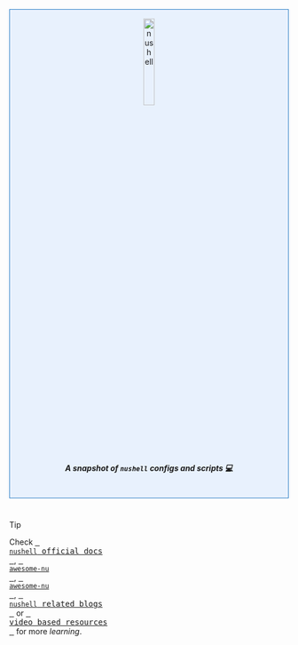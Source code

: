 <div align="center" style="border: 1px solid #2479c3; padding: 1rem 0 1rem 0; background-color:rgba(56, 139, 253, 0.1);"> 
    <picture>
        <img style="width:20%;visibility:visible;" alt="nushell" src="https://raw.githubusercontent.com/nushell/showcase/e8e7359e9f81286f36624f087677ab0a6fca0572/artwork/green-black.png" width="100">
    </picture>
    <h5> A snapshot of <code>nushell</code> <i>configs</i> and <i>scripts</i> 💻 </h5>
</div>

#

> [!TIP]
> Check [<kbd> <br> <code>nushell</code> official docs <br> </kbd>](https://www.nushell.sh/), [<kbd> <br> <code>awesome-nu</code> <br> </kbd>](https://github.com/nushell/awesome-nu), [<kbd> <br> <code>awesome-nu</code> <br> </kbd>](https://github.com/nushell/nu_scripts), [<kbd> <br> <code>nushell</code> related blogs <br> </kbd>](https://github.com/mohammadzainabbas/nu/blob/main/docs/BLOGS.md) or [<kbd> <br> video based resources <br> </kbd>](https://github.com/mohammadzainabbas/nu/blob/main/docs/REF_VIDEOS.md) for more _learning_.

#
